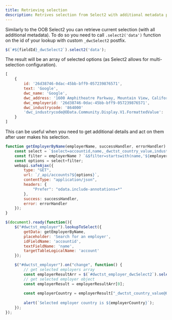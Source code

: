 ```yaml
---
title: Retrieving selection
description: Retrives selection from Select2 with additional metadata programmatically
---
```


Similarly to the OOB Select2 you can retrieve current selection (with all additional metadata). To do so you need to call `.select2('data')` function on the id of your lookup with custom `_dwcSelect2` postfix.

```javascript
$(`#${fieldId}_dwcSelect2`).select2('data');
```

The result will be an array of selected options (as Select2 allows for multi-selection configuration).

```javascript
[
    {
        id: '26d38746-0dac-45bb-bff9-057239876571',
        text: 'Google',
        dwc_name: 'Google',
        dwc_address: '1600 Amphitheatre Parkway, Mountain View, California'
        dwc_employerid: '26d38746-0dac-45bb-bff9-057239876571',
        dwc_industrycode: '864000'
        'dwc_industrycode@OData.Community.Display.V1.FormattedValue': 'Technology'
    }
]
```

This can be useful when you need to get additional details and act on them after user makes his selection.

```javascript
function getEmployerByName(employerName, successHandler, errorHandler) {
    const select = `$select=accountid,name,_dwctst_country_value,industrycode&$orderby=name asc`;
    const filter = employerName ? `&$filter=startswith(name,'${employerName}')` : "";
    const options = select+filter;
    webapi.safeAjax({
        type: "GET",
        url: `/_api/accounts?${options}`,
        contentType: "application/json",
        headers: {
            "Prefer": "odata.include-annotations=*"
        },
        success: successHandler,
        error: errorHandler
    });
}

$(document).ready(function(){
    $("#dwctst_employer").lookupToSelect({
        getData: getEmployerByName,
        placeholder: 'Search for an employer',
        idFieldName: 'accountid',
        textFieldName: 'name',
        targetTableLogicalName: 'account'
    });

    $("#dwctst_employer").on("change", function() {
        // get selected employers array
        const employerResultArr = $(`#dwctst_employer_dwcSelect2`).select2('data');
        // get selected employer object
        const employerResult = employerResultArr[0];
        
        const employerCountry = employerResult["_dwctst_country_value@OData.Community.Display.V1.FormattedValue"];
        
        alert(`Selected employer country is ${employerCountry}`);
    });
});
```